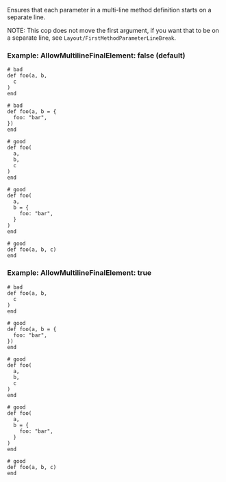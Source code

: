 Ensures that each parameter in a multi-line method definition
starts on a separate line.

NOTE: This cop does not move the first argument, if you want that to
be on a separate line, see `Layout/FirstMethodParameterLineBreak`.

### Example: AllowMultilineFinalElement: false (default)

    # bad
    def foo(a, b,
      c
    )
    end

    # bad
    def foo(a, b = {
      foo: "bar",
    })
    end

    # good
    def foo(
      a,
      b,
      c
    )
    end

    # good
    def foo(
      a,
      b = {
        foo: "bar",
      }
    )
    end

    # good
    def foo(a, b, c)
    end

### Example: AllowMultilineFinalElement: true

    # bad
    def foo(a, b,
      c
    )
    end

    # good
    def foo(a, b = {
      foo: "bar",
    })
    end

    # good
    def foo(
      a,
      b,
      c
    )
    end

    # good
    def foo(
      a,
      b = {
        foo: "bar",
      }
    )
    end

    # good
    def foo(a, b, c)
    end